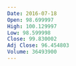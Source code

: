 ```yaml
---
Date: 2016-07-18
Open: 98.699997
High: 100.129997
Low: 98.599998
Close: 99.830002
Adj Close: 96.454803
Volume: 36493900
---
```

